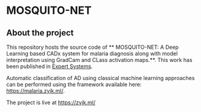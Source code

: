 # MOSQUITO-NET
## About the project

This repository hosts the source code of ** MOSQUITO-NET: A Deep Learning based CADx system for malaria diagnosis along with model
interpretation using GradCam and CLass activation maps.**. This work
has been published in [Expert Systems](https://onlinelibrary.wiley.com/journal/14680394).

Automatic classification of AD using classical machine learning approaches can
be performed using the framework available here:
<https://malaria.zyik.ml/>.

The project is live at https://zyik.ml/
